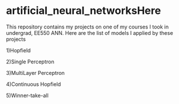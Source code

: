 # artificial_neural_networksHere
This repository contains my projects on one of my courses I took in undergrad, EE550 ANN. Here are the list of models I applied by these projects

1)Hopfield

2)Single Perceptron

3)MultiLayer Perceptron

4)Continuous Hopfield

5)Winner-take-all
